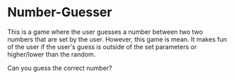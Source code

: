 # Number-Guesser

This is a game where the user guesses a number between two two numbers that are set by the user. However, this game is mean. It makes fun of the user if the user's guess is outside of the set parameters or higher/lower than the random.

Can you guess the correct number?

